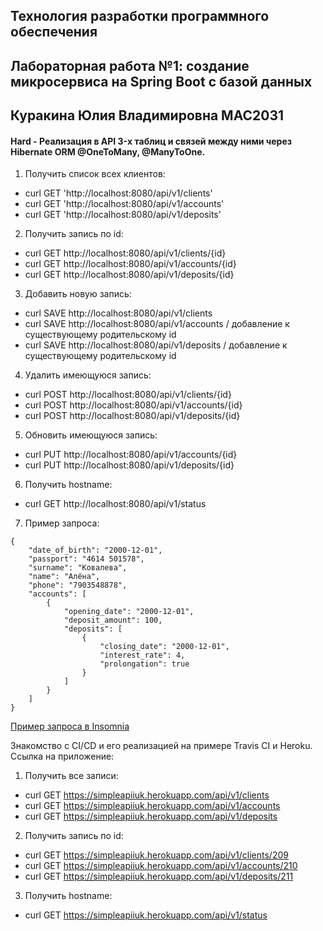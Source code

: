 ﻿## Технология разработки программного обеспечения
## Лабораторная работа №1: создание микросервиса на Spring Boot с базой данных
## Куракина Юлия Владимировна МАС2031 

#### Hard - Реализация в API 3-х таблиц и связей между ними через Hibernate ORM @OneToMany, @ManyToOne.

1. Получить список всех клиентов: 
- curl GET 'http://localhost:8080/api/v1/clients'
- curl GET 'http://localhost:8080/api/v1/accounts'
- curl GET 'http://localhost:8080/api/v1/deposits'
2. Получить запись по id: 
- curl GET http://localhost:8080/api/v1/clients/{id}
- curl GET http://localhost:8080/api/v1/accounts/{id}
- curl GET http://localhost:8080/api/v1/deposits/{id}
3. Добавить новую запись: 
- curl SAVE http://localhost:8080/api/v1/clients 
- curl SAVE http://localhost:8080/api/v1/accounts  / добавление к существующему родительскому id
- curl SAVE http://localhost:8080/api/v1/deposits  / добавление к существующему родительскому id
4. Удалить имеющуюся запись: 
- curl POST http://localhost:8080/api/v1/clients/{id}
- curl POST http://localhost:8080/api/v1/accounts/{id}
- curl POST http://localhost:8080/api/v1/deposits/{id}
5. Обновить имеющуюся запись: 
- curl PUT http://localhost:8080/api/v1/accounts/{id}
- curl PUT http://localhost:8080/api/v1/deposits/{id}
6. Получить hostname: 
- curl GET http://localhost:8080/api/v1/status 
7. Пример запроса:
```
{
	"date_of_birth": "2000-12-01",
	"passport": "4614 501578",
	"surname": "Ковалева",
	"name": "Алёна",
	"phone": "7903548878",
	"accounts": [
		{
			"opening_date": "2000-12-01",
			"deposit_amount": 100,
			"deposits": [
				{
					"closing_date": "2000-12-01",
					"interest_rate": 4,
					"prolongation": true
				}
			]
		}
	]
}
```
[Пример запроса в Insomnia](https://drive.google.com/drive/folders/1hO3hkDz8sVtnm3IPv-ZMsbI93jKhiI5y?usp=sharing)

Знакомство с CI/CD и его реализацией на примере Travis CI и Heroku. Ссылка на приложение:
1. Получить все записи:
- curl GET https://simpleapiiuk.herokuapp.com/api/v1/clients
- curl GET https://simpleapiiuk.herokuapp.com/api/v1/accounts
- curl GET https://simpleapiiuk.herokuapp.com/api/v1/deposits
2. Получить запись по id:
- curl GET https://simpleapiiuk.herokuapp.com/api/v1/clients/209
- curl GET https://simpleapiiuk.herokuapp.com/api/v1/accounts/210
- curl GET https://simpleapiiuk.herokuapp.com/api/v1/deposits/211
3. Получить hostname:
- curl GET https://simpleapiiuk.herokuapp.com/api/v1/status
